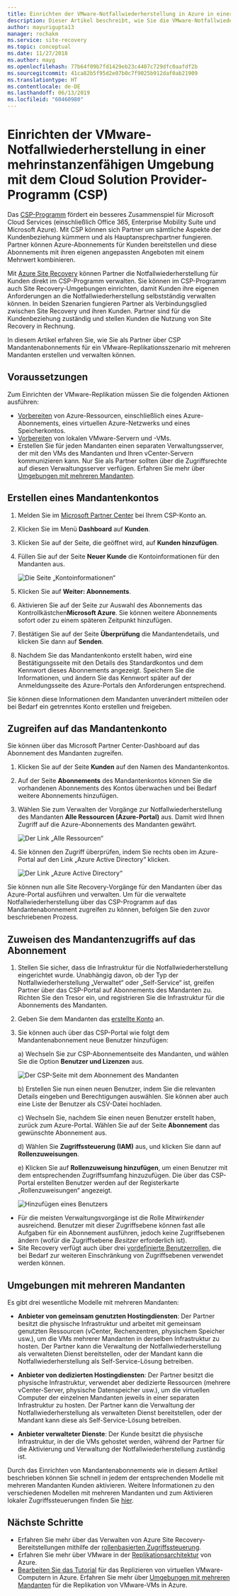 ```yaml
---
title: Einrichten der VMware-Notfallwiederherstellung in Azure in einer mehrinstanzenfähigen Umgebung mithilfe von Site Recovery und dem Cloud Solution Provider-Programm (CSP) | Microsoft-Dokumentation
description: Dieser Artikel beschreibt, wie Sie die VMware-Notfallwiederherstellung in einer mehrinstanzenfähigen Umgebung mithilfe von Azure Site Recovery einrichten.
author: mayurigupta13
manager: rochakm
ms.service: site-recovery
ms.topic: conceptual
ms.date: 11/27/2018
ms.author: mayg
ms.openlocfilehash: 77b64f09b7fd1429eb23c4407c729dfc0aafdf2b
ms.sourcegitcommit: 41ca82b5f95d2e07b0c7f9025b912daf0ab21909
ms.translationtype: HT
ms.contentlocale: de-DE
ms.lasthandoff: 06/13/2019
ms.locfileid: "60460980"
---
```

# <a name="set-up-vmware-disaster-recovery-in-a-multi-tenancy-environment-with-the-cloud-solution-provider-csp-program"></a>Einrichten der VMware-Notfallwiederherstellung in einer mehrinstanzenfähigen Umgebung mit dem Cloud Solution Provider-Programm (CSP)

Das [CSP-Programm](https://partner.microsoft.com/en-US/cloud-solution-provider) fördert ein besseres Zusammenspiel für Microsoft Cloud Services (einschließlich Office 365, Enterprise Mobility Suite und Microsoft Azure). Mit CSP können sich Partner um sämtliche Aspekte der Kundenbeziehung kümmern und als Hauptansprechpartner fungieren. Partner können Azure-Abonnements für Kunden bereitstellen und diese Abonnements mit ihren eigenen angepassten Angeboten mit einem Mehrwert kombinieren.

Mit [Azure Site Recovery](site-recovery-overview.md) können Partner die Notfallwiederherstellung für Kunden direkt im CSP-Programm verwalten. Sie können im CSP-Programm auch Site Recovery-Umgebungen einrichten, damit Kunden ihre eigenen Anforderungen an die Notfallwiederherstellung selbstständig verwalten können. In beiden Szenarien fungieren Partner als Verbindungsglied zwischen Site Recovery und ihren Kunden. Partner sind für die Kundenbeziehung zuständig und stellen Kunden die Nutzung von Site Recovery in Rechnung.

In diesem Artikel erfahren Sie, wie Sie als Partner über CSP Mandantenabonnements für ein VMware-Replikationsszenario mit mehreren Mandanten erstellen und verwalten können.

## <a name="prerequisites"></a>Voraussetzungen

Zum Einrichten der VMware-Replikation müssen Sie die folgenden Aktionen ausführen:

- [Vorbereiten](tutorial-prepare-azure.md) von Azure-Ressourcen, einschließlich eines Azure-Abonnements, eines virtuellen Azure-Netzwerks und eines Speicherkontos.
- [Vorbereiten](vmware-azure-tutorial-prepare-on-premises.md) von lokalen VMware-Servern und -VMs.
- Erstellen Sie für jeden Mandanten einen separaten Verwaltungsserver, der mit den VMs des Mandanten und Ihren vCenter-Servern kommunizieren kann. Nur Sie als Partner sollten über die Zugriffsrechte auf diesen Verwaltungsserver verfügen. Erfahren Sie mehr über [Umgebungen mit mehreren Mandanten](vmware-azure-multi-tenant-overview.md).

## <a name="create-a-tenant-account"></a>Erstellen eines Mandantenkontos

1. Melden Sie im [Microsoft Partner Center](https://partnercenter.microsoft.com/) bei Ihrem CSP-Konto an.
2. Klicken Sie im Menü **Dashboard** auf **Kunden**.
3. Klicken Sie auf der Seite, die geöffnet wird, auf **Kunden hinzufügen**.
4. Füllen Sie auf der Seite **Neuer Kunde** die Kontoinformationen für den Mandanten aus.

    ![Die Seite „Kontoinformationen“](./media/vmware-azure-multi-tenant-csp-disaster-recovery/customer-add-filled.png)

5. Klicken Sie auf **Weiter: Abonnements**.
6. Aktivieren Sie auf der Seite zur Auswahl des Abonnements das Kontrollkästchen**Microsoft Azure**. Sie können weitere Abonnements sofort oder zu einem späteren Zeitpunkt hinzufügen.
7. Bestätigen Sie auf der Seite **Überprüfung** die Mandantendetails, und klicken Sie dann auf **Senden**.
8. Nachdem Sie das Mandantenkonto erstellt haben, wird eine Bestätigungsseite mit den Details des Standardkontos und dem Kennwort dieses Abonnements angezeigt. Speichern Sie die Informationen, und ändern Sie das Kennwort später auf der Anmeldungsseite des Azure-Portals den Anforderungen entsprechend.

Sie können diese Informationen dem Mandanten unverändert mitteilen oder bei Bedarf ein getrenntes Konto erstellen und freigeben.

## <a name="access-the-tenant-account"></a>Zugreifen auf das Mandantenkonto

Sie können über das Microsoft Partner Center-Dashboard auf das Abonnement des Mandanten zugreifen.

1. Klicken Sie auf der Seite **Kunden** auf den Namen des Mandantenkontos.
2. Auf der Seite **Abonnements** des Mandantenkontos können Sie die vorhandenen Abonnements des Kontos überwachen und bei Bedarf weitere Abonnements hinzufügen.
3. Wählen Sie zum Verwalten der Vorgänge zur Notfallwiederherstellung des Mandanten **Alle Ressourcen (Azure-Portal)** aus. Damit wird Ihnen Zugriff auf die Azure-Abonnements des Mandanten gewährt.

    ![Der Link „Alle Ressourcen“](./media/vmware-azure-multi-tenant-csp-disaster-recovery/all-resources-select.png)  

4. Sie können den Zugriff überprüfen, indem Sie rechts oben im Azure-Portal auf den Link „Azure Active Directory“ klicken.

    ![Der Link „Azure Active Directory“](./media/vmware-azure-multi-tenant-csp-disaster-recovery/aad-admin-display.png)

Sie können nun alle Site Recovery-Vorgänge für den Mandanten über das Azure-Portal ausführen und verwalten. Um für die verwaltete Notfallwiederherstellung über das CSP-Programm auf das Mandantenabonnement zugreifen zu können, befolgen Sie den zuvor beschriebenen Prozess.

## <a name="assign-tenant-access-to-the-subscription"></a>Zuweisen des Mandantenzugriffs auf das Abonnement

1. Stellen Sie sicher, dass die Infrastruktur für die Notfallwiederherstellung eingerichtet wurde. Unabhängig davon, ob der Typ der Notfallwiederherstellung „Verwaltet“ oder „Self-Service“ ist, greifen Partner über das CSP-Portal auf Abonnements des Mandanten zu. Richten Sie den Tresor ein, und registrieren Sie die Infrastruktur für die Abonnements des Mandanten.
2. Geben Sie dem Mandanten das [erstellte Konto](#create-a-tenant-account) an.
3. Sie können auch über das CSP-Portal wie folgt dem Mandantenabonnement neue Benutzer hinzufügen:

    a) Wechseln Sie zur CSP-Abonnementseite des Mandanten, und wählen Sie die Option **Benutzer und Lizenzen** aus.

      ![Der CSP-Seite mit dem Abonnement des Mandanten](./media/vmware-azure-multi-tenant-csp-disaster-recovery/users-and-licences.png)

    b) Erstellen Sie nun einen neuen Benutzer, indem Sie die relevanten Details eingeben und Berechtigungen auswählen. Sie können aber auch eine Liste der Benutzer als CSV-Datei hochladen.
    
    c) Wechseln Sie, nachdem Sie einen neuen Benutzer erstellt haben, zurück zum Azure-Portal. Wählen Sie auf der Seite **Abonnement** das gewünschte Abonnement aus.

    d) Wählen Sie **Zugriffssteuerung (IAM)** aus, und klicken Sie dann auf **Rollenzuweisungen**.

    e) Klicken Sie auf **Rollenzuweisung hinzufügen**, um einen Benutzer mit dem entsprechenden Zugriffsumfang hinzuzufügen. Die über das CSP-Portal erstellten Benutzer werden auf der Registerkarte „Rollenzuweisungen“ angezeigt.

      ![Hinzufügen eines Benutzers](./media/vmware-azure-multi-tenant-csp-disaster-recovery/add-user-subscription.png)

- Für die meisten Verwaltungsvorgänge ist die Rolle *Mitwirkender* ausreichend. Benutzer mit dieser Zugriffsebene können fast alle Aufgaben für ein Abonnement ausführen, jedoch keine Zugriffsebenen ändern (wofür die Zugriffsebene *Besitzer* erforderlich ist).
- Site Recovery verfügt auch über drei [vordefinierte Benutzerrollen](site-recovery-role-based-linked-access-control.md), die bei Bedarf zur weiteren Einschränkung von Zugriffsebenen verwendet werden können.

## <a name="multi-tenant-environments"></a>Umgebungen mit mehreren Mandanten

Es gibt drei wesentliche Modelle mit mehreren Mandanten:

* **Anbieter von gemeinsam genutzten Hostingdiensten**: Der Partner besitzt die physische Infrastruktur und arbeitet mit gemeinsam genutzten Ressourcen (vCenter, Rechenzentren, physischem Speicher usw.), um die VMs mehrerer Mandanten in derselben Infrastruktur zu hosten. Der Partner kann die Verwaltung der Notfallwiederherstellung als verwalteten Dienst bereitstellen, oder der Mandant kann die Notfallwiederherstellung als Self-Service-Lösung betreiben.

* **Anbieter von dedizierten Hostingdiensten**: Der Partner besitzt die physische Infrastruktur, verwendet aber dedizierte Ressourcen (mehrere vCenter-Server, physische Datenspeicher usw.), um die virtuellen Computer der einzelnen Mandanten jeweils in einer separaten Infrastruktur zu hosten. Der Partner kann die Verwaltung der Notfallwiederherstellung als verwalteten Dienst bereitstellen, oder der Mandant kann diese als Self-Service-Lösung betreiben.

* **Anbieter verwalteter Dienste**: Der Kunde besitzt die physische Infrastruktur, in der die VMs gehostet werden, während der Partner für die Aktivierung und Verwaltung der Notfallwiederherstellung zuständig ist.

Durch das Einrichten von Mandantenabonnements wie in diesem Artikel beschrieben können Sie schnell in jedem der entsprechenden Modelle mit mehreren Mandanten Kunden aktivieren. Weitere Informationen zu den verschiedenen Modellen mit mehreren Mandanten und zum Aktivieren lokaler Zugriffssteuerungen finden Sie [hier](vmware-azure-multi-tenant-overview.md).

## <a name="next-steps"></a>Nächste Schritte
- Erfahren Sie mehr über das Verwalten von Azure Site Recovery-Bereitstellungen mithilfe der [rollenbasierten Zugriffssteuerung](site-recovery-role-based-linked-access-control.md).
- Erfahren Sie mehr über VMware in der [Replikationsarchitektur](vmware-azure-architecture.md) von Azure.
- [Bearbeiten Sie das Tutorial](vmware-azure-tutorial.md) für das Replizieren von virtuellen VMware-Computern in Azure.
Erfahren Sie mehr über [Umgebungen mit mehreren Mandanten](vmware-azure-multi-tenant-overview.md) für die Replikation von VMware-VMs in Azure.
